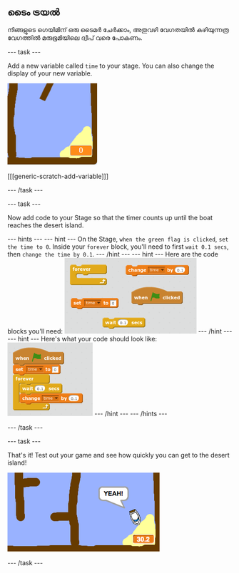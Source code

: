 ## ടൈം ട്രയൽ

നിങ്ങളുടെ ഗെയിമിന് ഒരു ടൈമർ ചേർക്കാം, അതുവഴി വേഗതയിൽ കഴിയുന്നത്ര വേഗത്തിൽ മരുഭൂമിയിലെ ദ്വീപ് വരെ പോകണം.

\--- task \---

Add a new variable called `time` to your stage. You can also change the display of your new variable.

![screenshot](images/boat-variable.png)

[[[generic-scratch-add-variable]]]

\--- /task \---

\--- task \---

Now add code to your Stage so that the timer counts up until the boat reaches the desert island.

\--- hints \--- \--- hint \--- On the Stage, `when the green flag is clicked`, `set the time to 0`. Inside your `forever` block, you'll need to first `wait 0.1 secs`, then `change the time by 0.1`. \--- /hint \--- \--- hint \--- Here are the code blocks you'll need: ![screenshot](images/boat-time-blocks.png) \--- /hint \--- \--- hint \--- Here's what your code should look like: ![screenshot](images/boat-time-code.png) \--- /hint \--- \--- /hints \---

\--- /task \---

\--- task \---

That's it! Test out your game and see how quickly you can get to the desert island!

![screenshot](images/boat-variable-test.png)

\--- /task \---